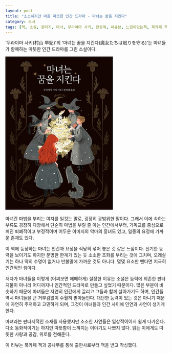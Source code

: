 ```yaml
---
layout: post
title: "소소하지만 마음 따뜻한 인간 드라마 - 마녀는 꿈을 지킨다"
category: 도서
tags: [책, 소설, 판타지, 마녀, 무라야마 사키, 한성례, 씨큐브, 느낌이있는책, 북카페 책과 콩나무, 서평]
---
```


'무라야마 사키(村山 早紀)'의
'마녀는 꿈을 지킨다(魔女たちは眠りを守る)'는
마녀들가 함께하는 따뜻한 인간 드라마를 그린 소설이다.

![표지](/images/book/majo-tachi-wa-nemuri-wo-mamoru-book-h480.jpg)

마녀란 마법을 부리는 여자를 일컷는 말로, 굉장히 광범위한 말이다.
그래서 이에 속하는 부류도 굉장히 다양해서
단순히 마법을 부릴 줄 아는 인간에서부터,
기독교를 중심으로 퍼진 퇴폐적이고 부정적이며 어두운 이미지의 악마의 흥녀도 있고,
일종의 요정에 가까운 존재도 있다.

이 책에 등장하는 마녀는 인간과 요정을 적당히 섞어 놓은 것 같은 느낌이다.
신기한 능력을 보이기도 하지만 분명한 한계가 있는 듯 소소한 조화를 부리는 것에 그치며,
오래살기는 하나 딱히 수명이 없거나 반불멸에 가까운 것도 아니다.
몇몇 요소만 뺀다면 지극히 인간적인 셈이다.

저자가 마녀들을 이렇게 (어찌보면 애매하게) 설정한 이유는
소설은 능력에 의존한 판타지물이 아니라
어디까지나 인간적인 드라마로 만들고 싶었기 때문이다.
많은 부분이 비슷하기 때문에 마녀들은 자연히 인간에게 끌리고 그들과 함께 살아가기도 하며,
인간들 역시 마녀들을 큰 거부감없이 수월히 받아들인다.
대단한 능력이 있는 것은 아니기 때문에 자연히 주저하고 고민하게 되며,
그것이 마녀들과 인간 사이에 인연과 사연이 생기게 한다.

마녀라는 판타지적인 소재를 사용했지만
소소한 사연들은 일상적이어서 쉽게 다가온다.
다소 동화적이기는 하지만 따뜻함이 느껴지는 이야기도 나쁘지 않다.
읽는 이에게도 따뜻한 사랑과 공감, 위로를 전해준다.



<div class="im im-info">
이 리뷰는 북카페 책과 콩나무를 통해 출판사로부터 책을 받고 작성했다.
</div>

